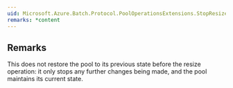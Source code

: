 ```yaml
---  
uid: Microsoft.Azure.Batch.Protocol.PoolOperationsExtensions.StopResize(Microsoft.Azure.Batch.Protocol.IPoolOperations,System.String,Microsoft.Azure.Batch.Protocol.Models.PoolStopResizeOptions)  
remarks: *content  
---  
```

  
## Remarks  
 This does not restore the pool to its previous state before the resize             operation: it only stops any further changes being made, and the pool             maintains its current state.